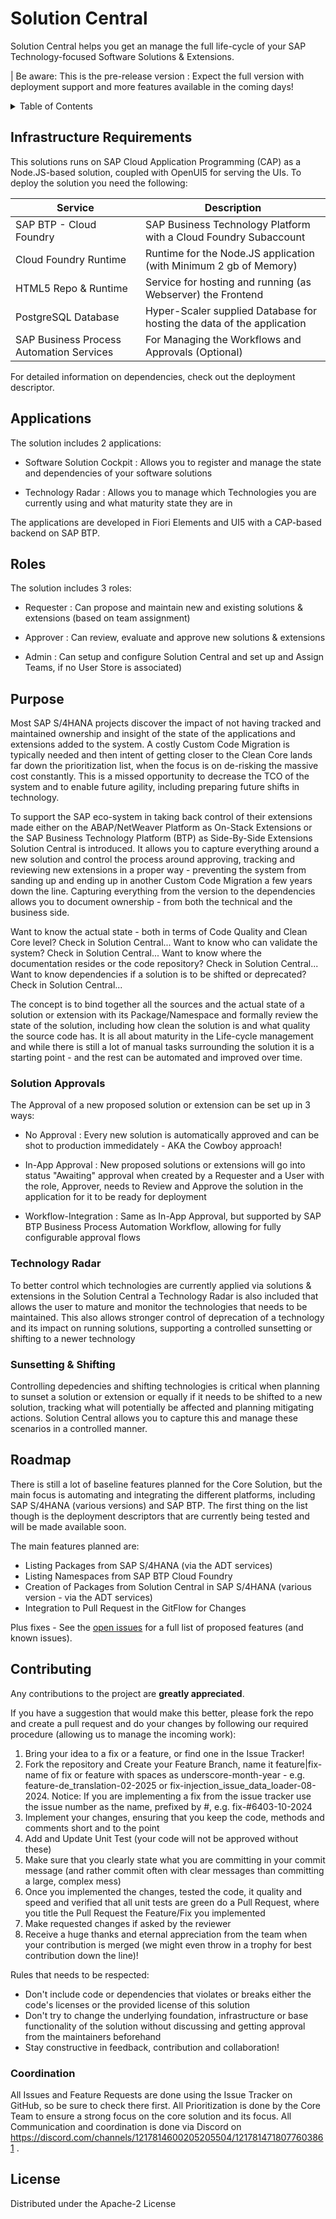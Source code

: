 # Solution Central

Solution Central helps you get an manage the full life-cycle of your SAP Technology-focused Software Solutions & Extensions.

| Be aware: This is the pre-release version : Expect the full version with deployment support and more features available in the coming days!

<details>
  <summary>Table of Contents</summary>
  <ol>
    <li>
      <a href="#infrastructure-requirements">Infrastructure Requirements</a>
    </li>
    <li>
      <a href="#applications">Applications</a>
    </li>
    <li>
      <a href="#roles">Roles</a>
    </li>
    <li>
      <a href="#purpose">Purpose</a>
      <ul>
        <li><a href="#solution-approvals">Solution Approvals</a></li>
        <li><a href="#technology-radar">Technology Radar</a></li>
        <li><a href="#sunsetting--shifting">Sunsetting & Shifting</a></li>
      </ul>
    </li>
    <li><a href="#roadmap">Roadmap</a></li>
    <li><a href="#contributing">Contributing</a></li>
    <li><a href="#license">License</a></li>
  </ol>
</details>

## Infrastructure Requirements

This solutions runs on SAP Cloud Application Programming (CAP) as a Node.JS-based solution, coupled with OpenUI5 for serving the UIs.
To deploy the solution you need the following:

Service | Description
--------------------------------------------|------------------------------------------------------------------------
SAP BTP - Cloud Foundry                     | SAP Business Technology Platform with a Cloud Foundry Subaccount
Cloud Foundry Runtime                       | Runtime for the Node.JS application (with Minimum 2 gb of Memory)
HTML5 Repo & Runtime                        | Service for hosting and running (as Webserver) the Frontend
PostgreSQL Database                         | Hyper-Scaler supplied Database for hosting the data of the application
SAP Business Process Automation Services    | For Managing the Workflows and Approvals (Optional)

For detailed information on dependencies, check out the deployment descriptor.

## Applications

The solution includes 2 applications:

* Software Solution Cockpit : Allows you to register and manage the state and dependencies of your software solutions

* Technology Radar : Allows you to manage which Technologies you are currently using and what maturity state they are in

The applications are developed in Fiori Elements and UI5 with a CAP-based backend on SAP BTP.

## Roles

The solution includes 3 roles:

* Requester : Can propose and maintain new and existing solutions & extensions (based on team assignment)

* Approver : Can review, evaluate and approve new solutions & extensions

* Admin : Can setup and configure Solution Central and set up and Assign Teams, if no User Store is associated)

## Purpose

Most SAP S/4HANA projects discover the impact of not having tracked and maintained ownership and insight of the state of the applications and extensions added to the system.
A costly Custom Code Migration is typically needed and then intent of getting closer to the Clean Core lands far down the prioritization list, when the focus is on de-risking the massive cost constantly.
This is a missed opportunity to decrease the TCO of the system and to enable future agility, including preparing future shifts in technology.

To support the SAP eco-system in taking back control of their extensions made either on the ABAP/NetWeaver Platform as On-Stack Extensions or the SAP Business Technology Platform (BTP) as Side-By-Side Extensions Solution Central is introduced.
It allows you to capture everything around a new solution and control the process around approving, tracking and reviewing new extensions in a proper way - preventing the system from sanding up and ending up in another Custom Code Migration a few years down the line.
Capturing everything from the version to the dependencies allows you to document ownership - from both the technical and the business side. 

Want to know the actual state - both in terms of Code Quality and Clean Core level? Check in Solution Central...
Want to know who can validate the system? Check in Solution Central...
Want to know where the documentation resides or the code repository? Check in Solution Central...
Want to know dependencies if a solution is to be shifted or deprecated? Check in Solution Central...

The concept is to bind together all the sources and the actual state of a solution or extension with its Package/Namespace and formally review the state of the solution, including how clean the solution is and what quality the source code has.
It is all about maturity in the Life-cycle management and while there is still a lot of manual tasks surrounding the solution it is a starting point - and the rest can be automated and improved over time.

### Solution Approvals

The Approval of a new proposed solution or extension can be set up in 3 ways:

* No Approval : Every new solution is automatically approved and can be shot to production immedidately - AKA the Cowboy approach!

* In-App Approval : New proposed solutions or extensions will go into status "Awaiting" approval when created by a Requester and a User with the role, Approver, needs to Review and Approve the solution in the application for it to be ready for deployment

* Workflow-Integration : Same as In-App Approval, but supported by SAP BTP Business Process Automation Workflow, allowing for fully configurable approval flows

### Technology Radar

To better control which technologies are currently applied via solutions & extensions in the Solution Central a Technology Radar is also included that allows the user to mature and monitor the technologies that needs to be maintained.
This also allows stronger control of deprecation of a technology and its impact on running solutions, supporting a controlled sunsetting or shifting to a newer technology

### Sunsetting & Shifting

Controlling depedencies and shifting technologies is critical when planning to sunset a solution or extension or equally if it needs to be shifted to a new solution, tracking what will potentially be affected and planning mitigating actions.
Solution Central allows you to capture this and manage these scenarios in a controlled manner.

## Roadmap

There is still a lot of baseline features planned for the Core Solution, but the main focus is automating and integrating the different platforms, including SAP S/4HANA (various versions) and SAP BTP.
The first thing on the list though is the deployment descriptors that are currently being tested and will be made available soon.

The main features planned are:
- Listing Packages from SAP S/4HANA (via the ADT services)
- Listing Namespaces from SAP BTP Cloud Foundry
- Creation of Packages from Solution Central in SAP S/4HANA (various version - via the ADT services)
- Integration to Pull Request in the GitFlow for Changes

Plus fixes - See the [open issues](https://github.com/gavdilabs/solutioncentral/issues) for a full list of proposed features (and known issues).

## Contributing

Any contributions to the project are **greatly appreciated**.

If you have a suggestion that would make this better, please fork the repo and create a pull request and do your changes by following our required procedure (allowing us to manage the incoming work):
1. Bring your idea to a fix or a feature, or find one in the Issue Tracker!
2. Fork the repository and Create your Feature Branch, name it feature|fix-name of fix or feature with spaces as underscore-month-year - e.g. feature-de_translation-02-2025 or fix-injection_issue_data_loader-08-2024. Notice: If you are implementing a fix from the issue tracker use the issue number as the name, prefixed by #, e.g. fix-#6403-10-2024
3. Implement your changes, ensuring that you keep the code, methods and comments short and to the point
4. Add and Update Unit Test (your code will not be approved without these)
5. Make sure that you clearly state what you are committing in your commit message (and rather commit often with clear messages than committing a large, complex mess)
6. Once you implemented the changes, tested the code, it quality and speed and verified that all unit tests are green do a Pull Request, where you title the Pull Request the Feature/Fix you implemented
7. Make requested changes if asked by the reviewer
8. Receive a huge thanks and eternal appreciation from the team when your contribution is merged (we might even throw in a trophy for best contribution down the line)!

Rules that needs to be respected:
- Don't include code or dependencies that violates or breaks either the code's licenses or the provided license of this solution
- Don't try to change the underlying foundation, infrastructure or base functionality of the solution without discussing and getting approval from the maintainers beforehand
- Stay constructive in feedback, contribution and collaboration!

### Coordination

All Issues and Feature Requests are done using the Issue Tracker on GitHub, so be sure to check there first. All Prioritization is done by the Core Team to ensure a strong focus on the core solution and its focus.
All Communication and coordination is done via Discord on https://discord.com/channels/1217814600205205504/1217814718077603861 .

## License

Distributed under the Apache-2 License
